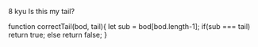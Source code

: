 8 kyu
Is this my tail?

function correctTail(bod, tail){
  let  sub = bod[bod.length-1];
  if(sub === tail) 
    return true;
  else 
    return false;
 } 
